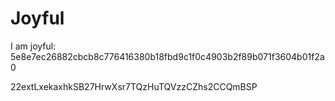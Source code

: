 # Joyful

I am joyful: 5e8e7ec26882cbcb8c776416380b18fbd9c1f0c4903b2f89b071f3604b01f2a0


22extLxekaxhkSB27HrwXsr7TQzHuTQVzzCZhs2CCQmBSP